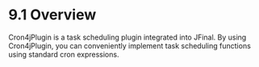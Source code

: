 # 9.1 Overview
Cron4jPlugin is a task scheduling plugin integrated into JFinal. By using Cron4jPlugin, you can conveniently implement task scheduling functions using standard cron expressions.